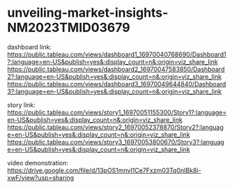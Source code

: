 # unveiling-market-insights-NM2023TMID03679

dashboard link:
  https://public.tableau.com/views/dashboard1_16970040768690/Dashboard1?:language=en-US&publish=yes&:display_count=n&:origin=viz_share_link
  https://public.tableau.com/views/dashboard2_16970047583850/Dashboard2?:language=en-US&publish=yes&:display_count=n&:origin=viz_share_link
  https://public.tableau.com/views/dashboard3_16970049644840/Dashboard3?:language=en-US&publish=yes&:display_count=n&:origin=viz_share_link

story link:
  https://public.tableau.com/views/story1_16970051155300/Story1?:language=en-US&publish=yes&:display_count=n&:origin=viz_share_link
  https://public.tableau.com/views/story2_16970052378870/Story2?:language=en-US&publish=yes&:display_count=n&:origin=viz_share_link
  https://public.tableau.com/views/story3_16970053800670/Story3?:language=en-US&publish=yes&:display_count=n&:origin=viz_share_link

  video demonstration:
    https://drive.google.com/file/d/13pOS1mnvI1Ce7Fxzm03Tq0nIBk8i-xwF/view?usp=sharing


    
